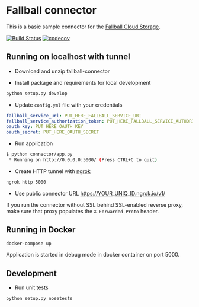 # Fallball connector

This is a basic sample connector for the [Fallball Cloud Storage](https://github.com/ingrammicro/fallball-service).

[![Build Status](https://travis-ci.org/ingrammicro/fallball-connector.svg?branch=master)](https://travis-ci.org/ingrammicro/fallball-connector)
[![codecov](https://codecov.io/gh/ingrammicro/fallball-connector/branch/master/graph/badge.svg)](https://codecov.io/gh/ingrammicro/fallball-connector)

## Running on localhost with tunnel

* Download and unzip fallball-connector

* Install package and requirements for local development

```bash
python setup.py develop
```

* Update `config.yml` file with your credentials

```yaml
fallball_service_url: PUT_HERE_FALLBALL_SERVICE_URI
fallball_service_authorization_token: PUT_HERE_FALLBALL_SERVICE_AUTHORIZATION_TOKEN
oauth_key: PUT_HERE_OAUTH_KEY
oauth_secret: PUT_HERE_OAUTH_SECRET
```

* Run application

```bash
$ python connector/app.py
 * Running on http://0.0.0.0:5000/ (Press CTRL+C to quit)
```

* Create HTTP tunnel with [ngrok](https://ngrok.io)

```bash
ngrok http 5000
```

* Use public connector URL <https://YOUR_UNIQ_ID.ngrok.io/v1/>

If you run the connector without SSL behind SSL-enabled reverse proxy, make sure that proxy populates the `X-Forwarded-Proto` header.

## Running in Docker

```bash
docker-compose up
```

Application is started in debug mode in docker container on port 5000.

## Development

* Run unit tests

```bash
python setup.py nosetests
```

